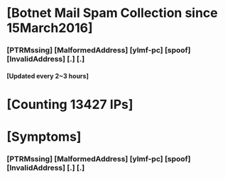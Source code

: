 # [Botnet Mail Spam Collection since 15March2016]
### [PTRMssing] [MalformedAddress] [ylmf-pc] [spoof] [InvalidAddress] [.] [.]
#### [Updated every 2~3 hours]

# [Counting 13427 IPs]

# [Symptoms] 
###   [PTRMssing] [MalformedAddress] [ylmf-pc] [spoof] [InvalidAddress] [.] [.]
